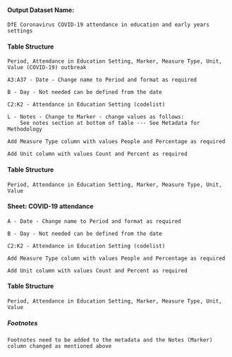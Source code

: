#### Output Dataset Name:
	DfE Coronavirus COVID-19 attendance in education and early years settings

#### Table Structure
	Period, Attendance in Education Setting, Marker, Measure Type, Unit, Value (COVID-19) outbreak

	A3:A37 - Date - Change name to Period and format as required
	
	B - Day - Not needed can be defined from the date
	
	C2:K2 - Attendance in Education Setting (codelist)
	
	L - Notes - Change to Marker - change values as follows:
		See notes section at bottom of table --- See Metadata for Methodology
		
	Add Measure Type column with values People and Percentage as required
	
	Add Unit column with values Count and Percent as required

#### Table Structure
	Period, Attendance in Education Setting, Marker, Measure Type, Unit, Value 

#### Sheet: COVID-19 attendance

	A - Date - Change name to Period and format as required
	
	B - Day - Not needed can be defined from the date
	
	C2:K2 - Attendance in Education Setting (codelist)
		
	Add Measure Type column with values People and Percentage as required
	
	Add Unit column with values Count and Percent as required

#### Table Structure
	Period, Attendance in Education Setting, Marker, Measure Type, Unit, Value
	
##### Footnotes
	Footnotes need to be added to the metadata and the Notes (Marker) column changed as mentioned above
		
